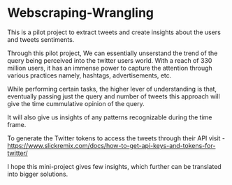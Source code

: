 # Webscraping-Wrangling

This is a pilot project to extract tweets and create insights about the users and tweets sentiments. 

Through this pilot project, We can essentially unserstand the trend of the query being perceived into the twitter users world. 
With a reach of 330 million users, it has an immense power to capture the attention through various practices namely, hashtags, advertisements, etc. 

While performing certain tasks, the higher lever of understanding is that, eventually passing just the query and number of tweets this approach will give the time cummulative opinion of the query.

It will also give us insights of any patterns recognizable during the time frame. 

To generate the Twitter tokens to access the tweets through their API 
visit - https://www.slickremix.com/docs/how-to-get-api-keys-and-tokens-for-twitter/

I hope this mini-project gives few insights, which further can be translated into bigger solutions.